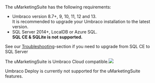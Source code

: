 The uMarketingSuite has the following requirements:

- Umbraco version 8.7+, 9, 10, 11, 12 and 13.   
It is recommended to upgrade your Umbraco installation to the latest version.
- SQL Server 2014+, LocalDB or Azure SQL.   
**SQL CE & SQLite is not supported.**

See our [Troubleshooting](/installing-umarketingsuite/troubleshooting-installs/)-section if you need to upgrade from SQL CE to SQL Server

The uMarketingSuite is Umbraco Cloud compatible.![](?width=451&amp;height=451&amp;mode=max)

Umbraco Deploy is currently not supported for the uMarketingSuite features.